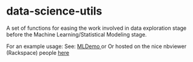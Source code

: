 # data-science-utils

A set of functions for easing the work involved in data exploration stage before the Machine
Learning/Statistical Modeling stage.

For an example usage:
See: [MLDemo ](https://github.com/anandjeyahar/mlDemoExamples) or
	Or hosted on the nice nbviewer (Rackspace) people
	[here](http://nbviewer.jupyter.org/github/anandjeyahar/mlDemoExamples/blob/master/IrisDataExplorer.ipynb)